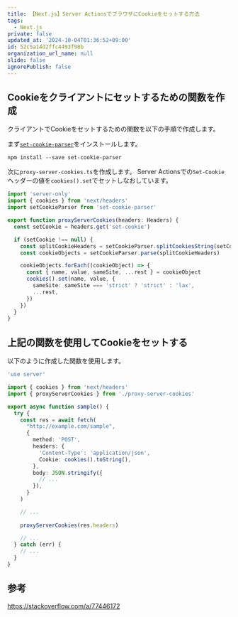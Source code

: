 ```yaml
---
title: 【Next.js】Server ActionsでブラウザにCookieをセットする方法
tags:
  - Next.js
private: false
updated_at: '2024-10-04T01:36:52+09:00'
id: 52c5a14d2ffc4493f98b
organization_url_name: null
slide: false
ignorePublish: false
---
```

## Cookieをクライアントにセットするための関数を作成

クライアントでCookieをセットするための関数を以下の手順で作成します。

まず[`set-cookie-parser`](https://github.com/nfriedly/set-cookie-parser)をインストールします。

```terminal:ターミナル
npm install --save set-cookie-parser
```

次に`proxy-server-cookies.ts`を作成します。
Server Actionsでの`Set-Cookie`ヘッダーの値を`cookies().set`でセットしなおしています。

```ts:proxy-server-cookies.ts
import 'server-only'
import { cookies } from 'next/headers'
import setCookieParser from 'set-cookie-parser'

export function proxyServerCookies(headers: Headers) {
  const setCookie = headers.get('set-cookie')

  if (setCookie !== null) {
    const splitCookieHeaders = setCookieParser.splitCookiesString(setCookie)
    const cookieObjects = setCookieParser.parse(splitCookieHeaders)

    cookieObjects.forEach((cookieObject) => {
      const { name, value, sameSite, ...rest } = cookieObject
      cookies().set(name, value, {
        sameSite: sameSite === 'strict' ? 'strict' : 'lax',
        ...rest,
      })
    })
  }
}
```

## 上記の関数を使用してCookieをセットする

以下のように作成した関数を使用します。

```ts
'use server'

import { cookies } from 'next/headers'
import { proxyServerCookies } from './proxy-server-cookies'

export async function sample() {
  try {
    const res = await fetch(
      "http://example.com/sample",
      {
        method: 'POST',
        headers: {
          'Content-Type': 'application/json',
          Cookie: cookies().toString(),
        },
        body: JSON.stringify({
          // ...
        }),
      }
    )

    // ...
  
    proxyServerCookies(res.headers)

    // ...
  } catch (err) {
    // ...
  }
}

```

## 参考

https://stackoverflow.com/a/77446172
